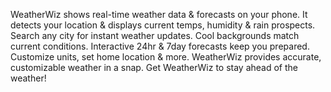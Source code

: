 WeatherWiz shows real-time weather data & forecasts on your phone. It detects your location & displays current temps, humidity & rain prospects. Search any city for instant weather updates. Cool backgrounds match current conditions. Interactive 24hr & 7day forecasts keep you prepared. Customize units, set home location & more. WeatherWiz provides accurate, customizable weather in a snap. Get WeatherWiz to stay ahead of the weather!

